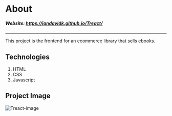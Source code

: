 # About
##### Website: https://iandavidk.github.io/Treact/
---
This project is the frontend for an  ecommerce library that sells ebooks.
## Technologies
1. HTML
1. CSS
1. Javascript
## Project Image
![Treact-image](https://user-images.githubusercontent.com/93794655/210152040-c93775f0-6210-48b6-b581-5ff01f378c57.png)
